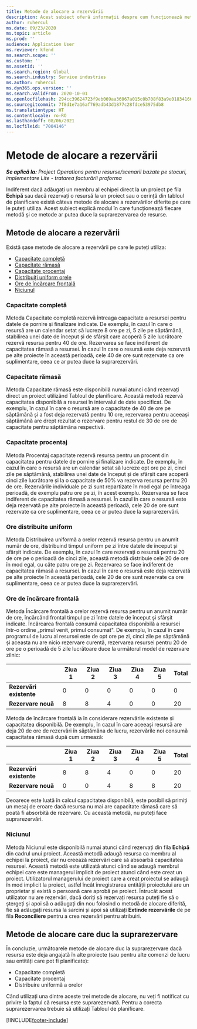 ```yaml
---
title: Metode de alocare a rezervării
description: Acest subiect oferă informații despre cum funcționează metodele de alocare a rezervării în Project Operations.
author: ruhercul
ms.date: 09/23/2020
ms.topic: article
ms.prod: ''
audience: Application User
ms.reviewer: kfend
ms.search.scope: ''
ms.custom: ''
ms.assetid: ''
ms.search.region: Global
ms.search.industry: Service industries
ms.author: ruhercul
ms.dyn365.ops.version: ''
ms.search.validFrom: 2020-10-01
ms.openlocfilehash: 294cc39624723f9eb069aa36067a015c0b708f83a9e0183416655f9bd874fa9a
ms.sourcegitcommit: 7f8d1e7a16af769adb43d1877c28fdce53975db8
ms.translationtype: HT
ms.contentlocale: ro-RO
ms.lasthandoff: 08/06/2021
ms.locfileid: "7004146"
---
```

# <a name="booking-allocation-methods"></a>Metode de alocare a rezervării

_**Se aplică la:** Project Operations pentru resurse/scenarii bazate pe stocuri, implementare Lite - tratarea facturării proforma_

Indiferent dacă adăugați un membru al echipei direct la un proiect pe fila **Echipă** sau dacă rezervați o resursă la un proiect sau o cerință din tabloul de planificare există câteva metode de alocare a rezervărilor diferite pe care le puteți utiliza. Acest subiect explică modul în care funcționează fiecare metodă și ce metode ar putea duce la suprarezervarea de resurse.

## <a name="booking-allocation-methods"></a>Metode de alocare a rezervării

Există șase metode de alocare a rezervării pe care le puteți utiliza:

- [Capacitate completă](#full)
- [Capacitate rămasă](#remaining)
- [Capacitate procentaj](#percentage)
- [Distribuiți uniform orele](#evenly)
- [Ore de încărcare frontală](#front)
- [Niciunul](#none)

### <a name="full-capacity"></a><a name="full"></a>Capacitate completă 
Metoda Capacitate completă rezervă întreaga capacitate a resursei pentru datele de pornire și finalizare indicate. De exemplu, în cazul în care o resursă are un calendar setat să lucreze 8 ore pe zi, 5 zile pe săptămână, stabilirea unei date de început și de sfârșit care acoperă 5 zile lucrătoare rezervă resursa pentru 40 de ore. Rezervarea se face indiferent de capacitatea rămasă a resursei. În cazul în care o resursă este deja rezervată pe alte proiecte în această perioadă, cele 40 de ore sunt rezervate ca ore suplimentare, ceea ce ar putea duce la suprarezervări.

### <a name="remaining-capacity"></a><a name="remaining"></a>Capacitate rămasă
Metoda Capacitate rămasă este disponibilă numai atunci când rezervați direct un proiect utilizând Tabloul de planificare. Această metodă rezervă capacitatea disponibilă a resursei în intervalul de date specificat. De exemplu, în cazul în care o resursă are o capacitate de 40 de ore pe săptămână și a fost deja rezervată pentru 10 ore, rezervarea pentru aceeași săptămână are drept rezultat o rezervare pentru restul de 30 de ore de capacitate pentru săptămâna respectivă.

### <a name="percentage-capacity"></a><a name="percentage"></a>Capacitate procentaj
Metoda Procentaj capacitate rezervă resursa pentru un procent din capacitatea pentru datele de pornire și finalizare indicate. De exemplu, în cazul în care o resursă are un calendar setat să lucreze opt ore pe zi, cinci zile pe săptămână, stabilirea unei date de început și de sfârșit care acoperă cinci zile lucrătoare și la o capacitate de 50% va rezerva resursa pentru 20 de ore. Rezervările individuale pe zi sunt repartizate în mod egal pe întreaga perioadă, de exemplu patru ore pe zi, în acest exemplu. Rezervarea se face indiferent de capacitatea rămasă a resursei. În cazul în care o resursă este deja rezervată pe alte proiecte în această perioadă, cele 20 de ore sunt rezervate ca ore suplimentare, ceea ce ar putea duce la suprarezervări.

### <a name="evenly-distribute-hours"></a><a name="evenly"></a>Ore distribuite uniform
Metoda Distribuirea uniformă a orelor rezervă resursa pentru un anumit număr de ore, distribuind timpul uniform pe zi între datele de început și sfârșit indicate. De exemplu, în cazul în care rezervați o resursă pentru 20 de ore pe o perioadă de cinci zile, această metodă distribuie cele 20 de ore în mod egal, cu câte patru ore pe zi. Rezervarea se face indiferent de capacitatea rămasă a resursei. În cazul în care o resursă este deja rezervată pe alte proiecte în această perioadă, cele 20 de ore sunt rezervate ca ore suplimentare, ceea ce ar putea duce la suprarezervări.

### <a name="front-load-hours"></a><a name="front"></a>Ore de încărcare frontală
Metoda Încărcare frontală a orelor rezervă resursa pentru un anumit număr de ore, încărcând frontal timpul pe zi între datele de început și sfârșit indicate. Încărcarea frontală consumă capacitatea disponibilă a resursei într-o ordine „primul venit, primul consumat". De exemplu, în cazul în care programul de lucru al resursei este de opt ore pe zi, cinci zile pe săptămână și aceasta nu are nicio rezervare curentă, rezervarea resursei pentru 20 de ore pe o perioadă de 5 zile lucrătoare duce la următorul model de rezervare zilnic: 

|                           |    Ziua 1    |    Ziua 2    |    Ziua 3    |    Ziua 4    |    Ziua 5    |    Total    |
|---------------------------|-------------|-------------|-------------|-------------|-------------|-------------|
|    **Rezervări existente**    |    0        |    0        |    0        |    0        |    0        |    0        |
|    **Rezervare nouă**          |    8        |    8        |    4        |    0        |    0        |    20       |

Metoda de încărcare frontală ia în considerare rezervările existente și capacitatea disponibilă. De exemplu, în cazul în care aceeași resursă are deja 20 de ore de rezervări în săptămâna de lucru, rezervările noi consumă capacitatea rămasă după cum urmează:

|                     | Ziua 1 | Ziua 2 | Ziua 3 | Ziua 4 | Ziua 5 | Total |
|---------------------|-------|-------|-------|-------|-------|-------|
| **Rezervări existente** | 8     | 8     | 4     | 0     | 0     | 20    |
| **Rezervare nouă**       | 0     | 0     | 4     | 8     | 8     | 20    |

Deoarece este luată în calcul capacitatea disponibilă, este posibil să primiți un mesaj de eroare dacă resursa nu mai are capacitate rămasă care să poată fi absorbită de rezervare. Cu această metodă, nu puteți face suprarezervări.

### <a name="none"></a><a name="none"></a>Niciunul
Metoda Niciunul este disponibilă numai atunci când rezervați din fila **Echipă** din cadrul unui proiect. Această metodă adaugă resursa ca membru al echipei la proiect, dar nu creează rezervări care să absoarbă capacitatea resursei. Această metodă este utilizată atunci când se adaugă membrul echipei care este managerul implicit de proiect atunci când este creat un proiect. Utilizatorul managerului de proiect care a creat proiectul se adaugă în mod implicit la proiect, astfel încât înregistrarea entității proiectului are un proprietar și există o persoană care aprobă pe proiect. Întrucât acest utilizator nu are rezervări, dacă doriți să rezervați resursa puteți fie să o ștergeți și apoi să o adăugați din nou folosind o metodă de alocare diferită, fie să adăugați resursa la sarcini și apoi să utilizați **Extinde rezervările** de pe fila **Reconciliere** pentru a crea rezervări pentru atribuiri.

## <a name="allocation-methods-that-lead-to-overbooking"></a>Metode de alocare care duc la suprarezervare
În concluzie, următoarele metode de alocare duc la suprarezervare dacă resursa este deja angajată în alte proiecte (sau pentru alte comenzi de lucru sau entități care pot fi planificate):

- Capacitate completă
- Capacitate procentaj
- Distribuire uniformă a orelor

Când utilizați una dintre aceste trei metode de alocare, nu veți fi notificat cu privire la faptul că resursa este suprarezervată. Pentru a corecta suprarezervarea trebuie să utilizați Tabloul de planificare.


[!INCLUDE[footer-include](../includes/footer-banner.md)]